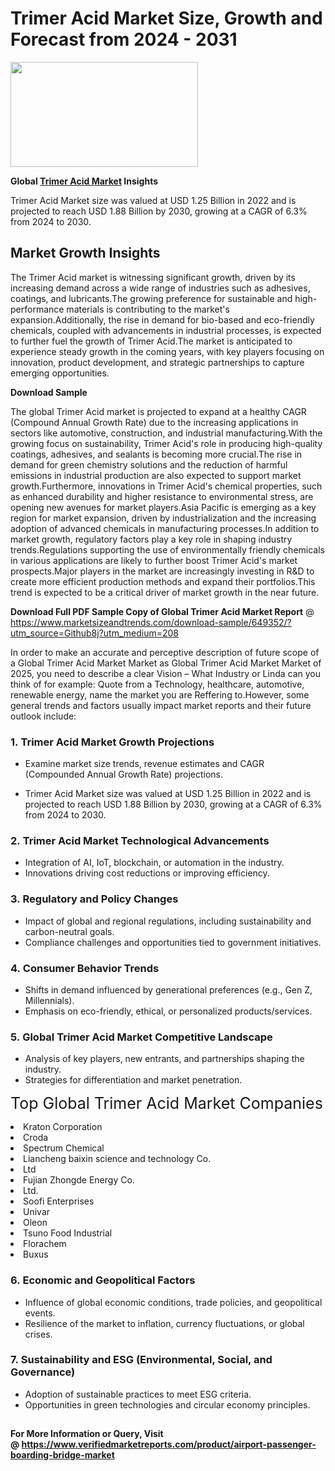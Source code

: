 <H1>Trimer Acid Market Size, Growth and Forecast from 2024 - 2031</H1><img class="aligncenter size-medium wp-image-584254" src="https://thirdeyenews.in/wp-content/uploads/2024/09/Global-Market-Research-300x168.jpeg" alt="" width="300" height="168" /><p><strong>Global&nbsp;<a href="https://www.marketsizeandtrends.com/download-sample/649352/?utm_source=Github8j?utm_medium=208">Trimer Acid Market</a> Insights</strong></p><p>Trimer Acid Market size was valued at USD 1.25 Billion in 2022 and is projected to reach USD 1.88 Billion by 2030, growing at a CAGR of 6.3% from 2024 to 2030.</p><p><h2>Market Growth Insights</h2> <p>The Trimer Acid market is witnessing significant growth, driven by its increasing demand across a wide range of industries such as adhesives, coatings, and lubricants.The growing preference for sustainable and high-performance materials is contributing to the market's expansion.Additionally, the rise in demand for bio-based and eco-friendly chemicals, coupled with advancements in industrial processes, is expected to further fuel the growth of Trimer Acid.The market is anticipated to experience steady growth in the coming years, with key players focusing on innovation, product development, and strategic partnerships to capture emerging opportunities.</p> <p><strong>Download Sample</strong></p> <p>The global Trimer Acid market is projected to expand at a healthy CAGR (Compound Annual Growth Rate) due to the increasing applications in sectors like automotive, construction, and industrial manufacturing.With the growing focus on sustainability, Trimer Acid's role in producing high-quality coatings, adhesives, and sealants is becoming more crucial.The rise in demand for green chemistry solutions and the reduction of harmful emissions in industrial production are also expected to support market growth.Furthermore, innovations in Trimer Acid's chemical properties, such as enhanced durability and higher resistance to environmental stress, are opening new avenues for market players.Asia Pacific is emerging as a key region for market expansion, driven by industrialization and the increasing adoption of advanced chemicals in manufacturing processes.In addition to market growth, regulatory factors play a key role in shaping industry trends.Regulations supporting the use of environmentally friendly chemicals in various applications are likely to further boost Trimer Acid's market prospects.Major players in the market are increasingly investing in R&D to create more efficient production methods and expand their portfolios.This trend is expected to be a critical driver of market growth in the near future.<p><span class=""><strong>Download Full PDF Sample Copy of Global Trimer Acid Market Report</strong> @ <a href="https://www.marketsizeandtrends.com/download-sample/649352/?utm_source=Github8j?utm_medium=208" target="_blank">https://www.marketsizeandtrends.com/download-sample/649352/?utm_source=Github8j?utm_medium=208</a></span></p><p>In order to make an accurate and perceptive description of future scope of a Global&nbsp;Trimer Acid Market Market as Global&nbsp;Trimer Acid Market Market of 2025, you need to describe a clear Vision &ndash; What Industry or Linda can you think of for example: Quote from a Technology, healthcare, automotive, renewable energy, name the market you are Reffering to.However, some general trends and factors usually impact market reports and their future outlook include:</p><h3>1.&nbsp;<strong>Trimer Acid Market Growth Projections</strong></h3><ul><li>Examine market size trends, revenue estimates and CAGR (Compounded Annual Growth Rate) projections.</li><li><p>Trimer Acid Market size was valued at USD 1.25 Billion in 2022 and is projected to reach USD 1.88 Billion by 2030, growing at a CAGR of 6.3% from 2024 to 2030.</p></li></ul><h3>2.&nbsp;<strong>Trimer Acid Market Technological Advancements</strong></h3><ul><li>Integration of AI, IoT, blockchain, or automation in the industry.</li><li>Innovations driving cost reductions or improving efficiency.</li></ul><h3>3.&nbsp;<strong>Regulatory and Policy Changes</strong></h3><ul><li>Impact of global and regional regulations, including sustainability and carbon-neutral goals.</li><li>Compliance challenges and opportunities tied to government initiatives.</li></ul><h3>4.&nbsp;<strong>Consumer Behavior Trends</strong></h3><ul><li>Shifts in demand influenced by generational preferences (e.g., Gen Z, Millennials).</li><li>Emphasis on eco-friendly, ethical, or personalized products/services.</li></ul><h3>5.&nbsp;<strong>Global Trimer Acid Market Competitive Landscape</strong></h3><ul><li>Analysis of key players, new entrants, and partnerships shaping the industry.</li><li>Strategies for differentiation and market penetration.</li></ul><p data-pm-slice="1 1 []"><span style="color: inherit; font-family: inherit; font-size: 25px;">Top Global Trimer Acid Market Companies</span></p><div class="" data-test-id=""><p><li>Kraton Corporation</li><li> Croda</li><li> Spectrum Chemical</li><li> Liancheng baixin science and technology Co.</li><li> Ltd</li><li> Fujian Zhongde Energy Co.</li><li> Ltd.</li><li> Soofi Enterprises</li><li> Univar</li><li> Oleon</li><li> Tsuno Food Industrial</li><li> Florachem</li><li> Buxus</li></p></div><h3>6.&nbsp;<strong>Economic and Geopolitical Factors</strong></h3><ul><li>Influence of global economic conditions, trade policies, and geopolitical events.</li><li>Resilience of the market to inflation, currency fluctuations, or global crises.</li></ul><h3>7.&nbsp;<strong>Sustainability and ESG (Environmental, Social, and Governance)</strong></h3><ul><li>Adoption of sustainable practices to meet ESG criteria.</li><li>Opportunities in green technologies and circular economy principles.</li></ul><h2><strong style="font-size: 14px;">For More Information or Query, Visit @&nbsp;</strong><a style="background-color: #ffffff; font-size: 14px;" href="https://www.marketsizeandtrends.com/report/trimer-acid-market/" target="_blank">https://www.verifiedmarketreports.com/product/airport-passenger-boarding-bridge-market</a></h2>